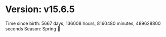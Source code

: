 # Version: v15.6.5
Time since birth: 5667 days, 136008 hours, 8160480 minutes, 489628800 seconds
Season: Spring 🌸
